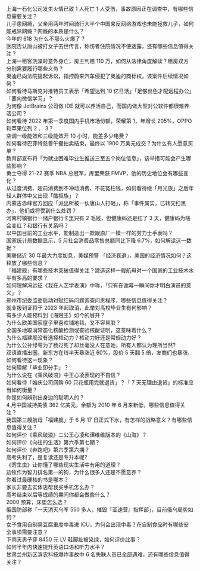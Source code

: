 上海一石化公司发生火情已致 1 人死亡 1 人受伤，事故原因正在调查中，有哪些信息需要关注？  
儿子患网瘾，父亲用两年时间骑行大半个中国来反网络游戏也未能拯救儿子，如何能戒除网瘾？网瘾的本质是什么？  
今年的 618 为什么不那么火爆了？  
医院否认唐山被打女子去世传言，称伤者住院情况不便透露，还有哪些信息值得关注？  
上海一租客洗澡时意外身亡，房主判赔 110 万，如何从法律角度解读？租房双方分别需要履行哪些义务？  
奥迪已向法院提起诉讼，指控蔚来汽车侵犯了奥迪的商标权，该案件后续情况如何？  
如何看待马斯克对推特员工表示「希望达到 10 亿日活」「足够出色才配远程办公」「要向微信学习」？  
为何像 JetBrains 公司做 IDE 就可以养活自己，而国内做大型对公软件都很难养活公司？  
如何看待 2022 年第一季度国内手机市场份额，荣耀第 1，年增长 205%，OPPO 和苹果位列 2 、 3？  
空调一级能效和三级能效开 10 小时，能差多少电费？  
如何看待巴菲特慈善午餐拍卖结束，最终以 1900 万美元成交？为什么有人愿意买单？  
教育部宣布将「为就业困难毕业生推送三至五个岗位信息」，该举措可能会产生哪些影响？  
勇士夺得 21-22 赛季 NBA 总冠军，库里荣获 FMVP，他的历史地位会有哪些变化？  
从过度消费、超前消费到不冲动消费、不花冤枉钱，如何看待继「月光族」之后年轻人群体中又出现「酷抠族」？  
内蒙古赤峰官方回应「派出所被一伙唐山人打砸」，称「事件属实，已转交扫黑办」，他们或将受到什么处罚？  
河南村镇银行一储户银行卡里只有 2 毛钱，但健康码还是红了 3 天，健康码为啥会变红？和银行有关系吗？  
以中国目前的工业水平，能制造出一款跟原厂一模一样的劳力士手表吗？  
国家统计局数据显示，5 月社会消费品零售总额同比下降 6.7%，如何解读这一数据？  
美联储近 30 年最大力度加息，美媒预警 「经济衰退」，美国的经济情况如何？这释放了哪些信息？  
「福建舰」有哪些技术突破值得关注？建造这样一艘航母对一个国家的工业技术水平有多高的要求？  
如何理解冯远征《我在人艺学表演》中称，「只有在谢幕一瞬间你才明白演员的意义」？  
郑州市纪委监委启动对赋红码问题调查问责程序，哪些信息值得关注？  
就业报到证将于 2023 年起取消，此举对高校毕业生有何影响？  
有多少人能预料到《海贼王》如今的展开？  
为什么欧美国家屋子里喜欢铺地毯，又不容易脏？  
全国多地取消常态化核酸检测或查验核酸证明，这意味着什么？  
为什么福建舰没有选择核动力？核动力好还是常规动力好？  
为什么公孙绿萼为了杨过死了却丝毫没人在意她，所有人都认为理所当然?  
双语直播出圈，新东方在线半天暴涨近 60%，股价 5 天翻 5 倍，友商们也暴涨，如何看待这一现象？  
如何理解「毕业即分手」？  
为什么说在《乘风破浪》中王心凌表现的不自信？  
如何看待「婚庆公司网购 60 只花瓶用完就退货」？「 7 天无理由退货」的标准应当如何衡量？  
你是如何辨别出身边的聪明人的？  
4 月中国减持美债 362 亿美元，余额为 2010 年 6 月来新低，哪些信息值得关注？  
我国第三艘航母「福建舰」于 6 月 17 日正式下水，有怎样的战略意义？有哪些信息值得关注？  
如何评价《乘风破浪》二公王心凌和谭维维版本的《山海》？  
如何评价《向往的生活》第六季第七期？  
如何评价《奔跑吧》第六季第六期？  
高考失利了，是复读还是专升本呢?  
《寄生虫》让你懂了哪些现实生活中有用的道理？  
边牧作为智力排名第一的狗，为什么很多人还是不愿意养？  
你看过最硬核的书是哪本？  
家长非要去实体店帮我买手机怎么办？  
高考结束以后等成绩的期间你都会做些什么？  
2000 预算，床垫怎么选？  
俄国防部称「一天消灭乌军 550 多人，摧毁『亚速营』指挥部」，目前俄乌局势如何？  
女子食用自制臭豆腐重度中毒进 ICU，为何会出现中毒？在自制食品时有哪些安全事项需要注意？  
下雨天男子穿 8450 元 LV 鞋脚趾被染绿，如何评价此事？  
如何半年内快速提升英语口语和听力水平？  
甘肃兰州新区滨农科技爆炸事故中 6 名失联人员已全部遇难，还有哪些信息值得关注？  
